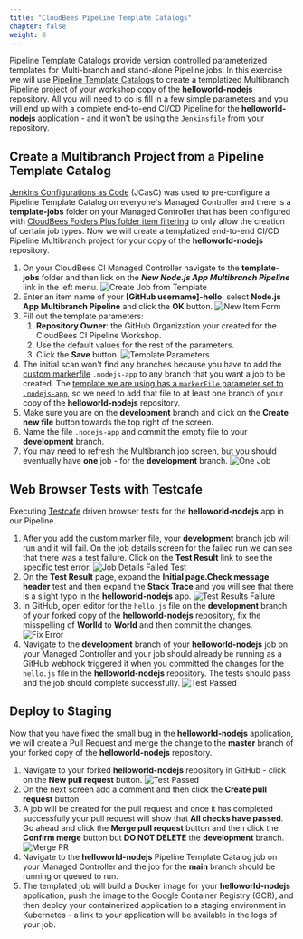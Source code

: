 ```yaml
---
title: "CloudBees Pipeline Template Catalogs"
chapter: false
weight: 8
--- 
```


Pipeline Template Catalogs provide version controlled parameterized templates for Multi-branch and stand-alone Pipeline jobs. In this exercise we will use [Pipeline Template Catalogs](https://github.com/cloudbees-days/pipeline-template-catalog/tree/master/templates/nodejs-app) to create a templatized Multibranch Pipeline project of your workshop copy of the **helloworld-nodejs** repository. All you will need to do is fill in a few simple parameters and you will end up with a complete end-to-end CI/CD Pipeline for the **helloworld-nodejs** application - and it won't be using the `Jenkinsfile` from your repository.

## Create a Multibranch Project from a Pipeline Template Catalog
[Jenkins Configurations as Code](https://wiki.jenkins.io/display/JENKINS/Configuration+as+Code+Plugin) (JCasC) was used to pre-configure a Pipeline Template Catalog on everyone's Managed Controller and there is a **template-jobs** folder on your Managed Controller that has been configured with [CloudBees Folders Plus folder item filtering](https://go.cloudbees.com/docs/plugins/folders-plus/#folders-plus-sect-restrict) to only allow the creation of certain job types. Now we will create a templatized end-to-end CI/CD Pipeline Multibranch project for your copy of the **helloworld-nodejs** repository.

1. On your CloudBees CI Managed Controller navigate to the **template-jobs** folder and then lick on the ***New Node.js App Multibranch Pipeline*** link in the left menu. ![Create Job from Template](create-template-job-link.png?width=50pc)
2. Enter an item name of your **[GitHub username]-hello**, select **Node.js App Multibranch Pipeline**  and click the **OK** button. ![New Item Form](new-item-form.png?width=50pc)
3. Fill out the template parameters:
   1. **Repository Owner**: the GitHub Organization your created for the CloudBees CI Pipeline Workshop.
   2. Use the default values for the rest of the parameters.
   3. Click the **Save** button. ![Template Parameters](template-parameters.png?width=50pc)
4. The initial scan won't find any branches because you have to add the [custom markerfile](https://go.cloudbees.com/docs/cloudbees-core/cloud-admin-guide/pipeline/#_multibranch_pipeline_options_in_template_yaml) `.nodejs-app` to any branch that you want a job to be created. The [template we are using has a `markerFile` parameter set to `.nodejs-app`](https://github.com/cloudbees-days/pipeline-template-catalog/blob/master/templates/nodejs-app/template.yaml#L29), so we need to add that file to at least one branch of your copy of the **helloworld-nodejs** repository.
5. Make sure you are on the **development** branch and click on the **Create new  file** button towards the top right of the screen. 
6. Name the file `.nodejs-app` and commit the empty file to your **development** branch.
7. You may need to refresh the Multibranch job screen, but you should eventually have **one** job - for the **development** branch. ![One Job](one-job.png?width=50pc)

## Web Browser Tests with Testcafe

Executing [Testcafe](http://devexpress.github.io/testcafe/) driven browser tests for the **helloworld-nodejs** app in our Pipeline.

1. After you add the custom marker file, your **development** branch job will run and it will fail. On the job details screen for the failed run we can see that there was a test failure. Click on the **Test Result** link to see the specific test error. ![Job Details Failed Test](job-details-failed-test.png?width=50pc)
2. On the **Test Result** page, expand the **Initial page.Check message header** test and then expand the **Stack Trace** and you will see that there is a slight typo in the **helloworld-nodejs** app. ![Test Results Failure](test-results-failure.png?width=50pc)
3. In GitHub, open editor for the `hello.js` file on the **development** branch of your forked copy of the **helloworld-nodejs** repository, fix the misspelling of **Worlld** to **World** and then commit the changes. ![Fix Error](fix-error.png?width=50pc)
4. Navigate to the **development** branch of your **helloworld-nodejs** job on your Managed Controller and your job should already be running as a GitHub webhook triggered it when you committed the changes for the `hello.js` file in the **helloworld-nodejs** repository. The tests should pass and the job should complete successfully. ![Test Passed](test-passed.png?width=50pc)

## Deploy to Staging
Now that you have fixed the small bug in the **helloworld-nodejs** application, we will create a Pull Request and merge the change to the **master** branch of your forked copy of the **helloworld-nodejs** repository.

1. Navigate to your forked **helloworld-nodejs** repository in GitHub - click on the **New pull request** button. ![Test Passed](new-pull-request.png?width=50pc)
2. On the next screen add a comment and then click the **Create pull request** button.
3. A job will be created for the pull request and once it has completed successfully your pull request will show that **All checks have passed**. Go ahead and click the **Merge pull request** button and then click the **Confirm merge** button but **DO NOT DELETE** the **development** branch. ![Merge PR](merge-pr.png?width=50pc)
4. Navigate to the **helloworld-nodejs** Pipeline Template Catalog job on your Managed Controller and the job for the **main** branch should be running or queued to run.
5. The templated job will build a Docker image for your **helloworld-nodejs** application, push the image to the Google Container Registry (GCR), and then deploy your containerized application to a staging environment in Kubernetes - a link to your application will be available in the logs of your job. 

